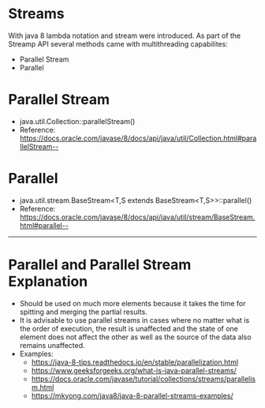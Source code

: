 # Streams

With java 8 lambda notation and stream were introduced. As part of the Streamp API several methods came with multithreading capabilites:
* Parallel Stream
* Parallel

# Parallel Stream
* java.util.Collection<E>::parallelStream()
* Reference: https://docs.oracle.com/javase/8/docs/api/java/util/Collection.html#parallelStream--

# Parallel
* java.util.stream.BaseStream<T,S extends BaseStream<T,S>>::parallel()
* Reference: https://docs.oracle.com/javase/8/docs/api/java/util/stream/BaseStream.html#parallel--

---

# Parallel and Parallel Stream Explanation
* Should be used on much more elements because it takes the time for spitting and merging the partial results.
* It is advisable to use parallel streams in cases where no matter what is the order of execution, the result is unaffected and the state of one element does not affect the other as well as the source of the data also remains unaffected.
* Examples:
  * https://java-8-tips.readthedocs.io/en/stable/parallelization.html
  * https://www.geeksforgeeks.org/what-is-java-parallel-streams/
  * https://docs.oracle.com/javase/tutorial/collections/streams/parallelism.html
  * https://mkyong.com/java8/java-8-parallel-streams-examples/
